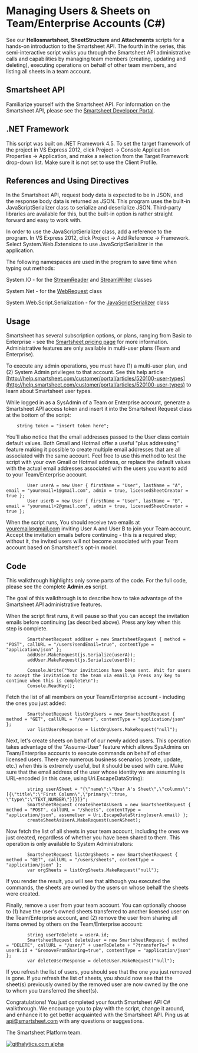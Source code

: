 Managing Users & Sheets on Team/Enterprise Accounts (C#)
===
See our <b>Hellosmartsheet</b>, <b>SheetStructure</b> and <b>Attachments</b> scripts for a hands-on introduction to the Smartsheet API. The fourth in the series, this semi-interactive script walks you through the Smartsheet API administrative calls and capabilities by managing team members (creating, updating and deleting), executing operations on behalf of other team members, and listing all sheets in a team account.

Smartsheet API
---
Familiarize yourself with the Smartsheet API. For information on the Smartsheet API, please see the [Smartsheet Developer Portal](http://smartsheet.com/developers).

.NET Framework
---
This script was built on .NET Framework 4.5. To set the target framework of the project in VS Express 2012, click Project → Console Application Properties → Application, and make a selection from the Target Framework drop-down list. Make sure it is not set to use the Client Profile.

References and Using Directives
---
In the Smartsheet API, request body data is expected to be in JSON, and the response body data is returned as JSON. This program uses the built-in JavaScriptSerializer class to serialize and deserialize JSON. Third-party libraries are available for this, but the built-in option is rather straight forward and easy to work with.

In order to use the JavaScriptSerializer class, add a reference to the program. In VS Express 2012, click Project → Add Reference → Framework. Select System.Web.Extensions to use JavaScriptSerializer in the application.

The following namespaces are used in the program to save time when typing out methods:

System.IO - for the [StreamReader](http://msdn.microsoft.com/en-us/library/system.io.streamreader.aspx) and [StreamWriter](http://msdn.microsoft.com/en-us/library/system.io.streamwriter.aspx) classes

System.Net - for the [WebRequest](http://msdn.microsoft.com/en-us/library/system.net.webrequest.aspx) class

System.Web.Script.Serialization - for the [JavaScriptSerializer](http://msdn.microsoft.com/en-us/library/system.web.script.serialization.javascriptserializer.aspx) class

Usage
---
Smartsheet has several subscription options, or plans, ranging from Basic to Enterprise - see the [Smartsheet pricing page](http://smartsheet.com/pricing) for more information. Administrative features are only available in multi-user plans (Team and Enterprise).

To execute any admin operations, you must have (1) a multi-user plan, and (2) System Admin privileges to that account. See this help article [http://help.smartsheet.com/customer/portal/articles/520100-user-types](http://help.smartsheet.com/customer/portal/articles/520100-user-types) to learn about Smartsheet user types.

While logged in as a SysAdmin of a Team or Enterprise account, generate a Smartsheet API access token and insert it into the Smartsheet Request class at the bottom of the script:

        string token = "insert token here";


You'll also notice that the email addresses passed to the User class contain default values. Both Gmail and Hotmail offer a useful "plus addressing" feature making it possible to create multiple email addresses that are all associated with the same account. Feel free to use this method to test the script with your own Gmail or Hotmail address, or replace the default values with the actual email addresses associated with the users you want to add to your Team/Enterprise account.

            User userA = new User { firstName = "User", lastName = "A", email = "youremail+1@gmail.com", admin = true, licensedSheetCreator = true };
            User userB = new User { firstName = "User", lastName = "B", email = "youremail+2@gmail.com", admin = true, licensedSheetCreator = true };


When the script runs, You should receive two emails at youremail@gmail.com inviting User A and User B to join your Team account. Accept the invitation emails before continuing - this is a required step; without it, the invited users will not become associated with your Team account based on Smartsheet's opt-in model.


Code
---
This walkthrough highlights only some parts of the code. For the full code, please see the complete <b>Admin.cs</b> script.

The goal of this walkthrough is to describe how to take advantage of the Smartsheet API administrative features.

When the script first runs, it will pause so that you can accept the invitation emails before continuing (as described above). Press any key when this step is complete.

            SmartsheetRequest addUser = new SmartsheetRequest { method = "POST", callURL = "/users?sendEmail=true", contentType = "application/json" };
            addUser.MakeRequest(js.Serialize(userA));
            addUser.MakeRequest(js.Serialize(userB));

            Console.Write("Your invitations have been sent. Wait for users to accept the invitation to the team via email.\n Press any key to continue when this is complete\n");
            Console.ReadKey();

Fetch the list of all members on your Team/Enterprise account - including the ones you just added:

            SmartsheetRequest listOrgUsers = new SmartsheetRequest { method = "GET", callURL = "/users", contentType = "application/json" };
            var listUsersResponse = listOrgUsers.MakeRequest("null");

Next, let's create sheets on behalf of our newly added users. This operation takes advantage of the "Assume-User" feature which allows SysAdmins on Team/Enterprise accounts to execute commands on behalf of other licensed users. There are numerous business scenarios (create, update, etc.) when this is extremely useful, but it should be used with care.  Make sure that the email address of the user whose identity we are assuming is URL-encoded (in this case, using Uri.EscapeDataString):

            string userASheet = "{\"name\":\"User A's Sheet\",\"columns\":[{\"title\":\"First Column\",\"primary\":true, \"type\":\"TEXT_NUMBER\"}]}]}";
            SmartsheetRequest createSheetAsUserA = new SmartsheetRequest { method = "POST", callURL = "/sheets", contentType = "application/json", assumeUser = Uri.EscapeDataString(userA.email) };
            createSheetAsUserA.MakeRequest(userASheet);
	
Now fetch the list of all sheets in your team account, including the ones we just created, regardless of whether you have been shared to them. This operation is only available to System Administrators:

            SmartsheetRequest listOrgSheets = new SmartsheetRequest { method = "GET", callURL = "/users/sheets", contentType = "application/json" };
            var orgSheets = listOrgSheets.MakeRequest("null");
	
If you render the result, you will see that although you executed the commands, the sheets are owned by the users on whose behalf the sheets were created.

Finally, remove a user from your team account. You can optionally choose to (1) have the user's owned sheets transferred to another licensed user on the Team/Enterprise account, and (2) remove the user from sharing all items owned by others on the Team/Enterprise account:

            string userToDelete = userA.id;
            SmartsheetRequest deleteUser = new SmartsheetRequest { method = "DELETE", callURL = "/user/" + userToDelete + "?transferTo=" + userB.id + "&removeFromSharing=true", contentType = "application/json" };
            var deleteUserResponse = deleteUser.MakeRequest("null");

If you refresh the list of users, you should see that the one you just removed is gone. If you refresh the list of sheets, you should now see that the sheet(s) previously owned by the removed user are now owned by the one to whom you transferred the sheet(s).
	
Congratulations!  You just completed your fourth Smartsheet API C# walkthrough. We encourage you to play with the script, change it around, and enhance it to get better acquainted with the Smartsheet API. Ping us at api@smartsheet.com with any questions or suggestions.

The Smartsheet Platform team. 

[![githalytics.com alpha](https://cruel-carlota.pagodabox.com/8682c8fc5c6618bcdad0698d2832b639 "githalytics.com")](http://githalytics.com/smartsheet-platform/samples)
